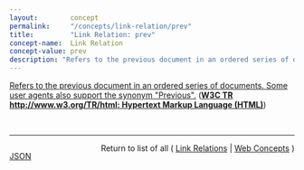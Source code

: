 ```yaml
---
layout:        concept
permalink:     "/concepts/link-relation/prev"
title:         "Link Relation: prev"
concept-name:  Link Relation
concept-value: prev
description: "Refers to the previous document in an ordered series of documents. Some user agents also support the synonym \"Previous\"."
---
```


[Refers to the previous document in an ordered series of documents. Some user agents also support the synonym "Previous".](https://www.w3.org/TR/html/links.html#link-type-prev "Read documentation for Link Relation &#34;prev&#34;") (**[W3C TR http://www.w3.org/TR/html: Hypertext Markup Language (HTML)](/specs/W3C/TR/html "This specification defines the 5th major version, first minor revision of the core language of the World Wide Web: the Hypertext Markup Language (HTML). In this version, new features continue to be introduced to help Web application authors, new elements continue to be introduced based on research into prevailing authoring practices, and special attention continues to be given to defining clear conformance criteria for user agents in an effort to improve interoperability.")**)

<br/>
<hr/>

<p style="float : left"><a href="./prev.json" title="JSON representing this particular Web Concept value">JSON</a></p>
<p style="text-align: right">Return to list of all ( <a href="../link-relation/">Link Relations</a> | <a href="../">Web Concepts</a> )</p>
